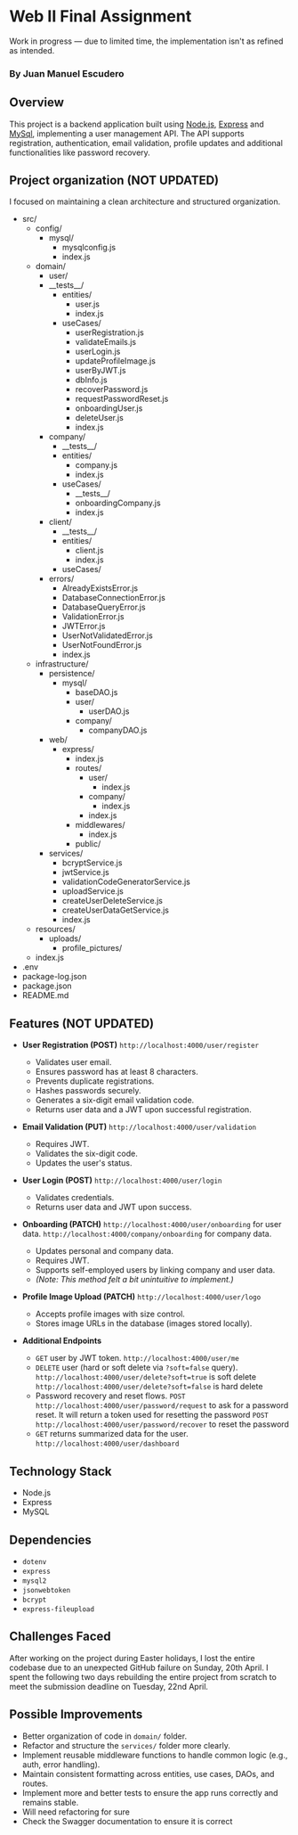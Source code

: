 # Web II Final Assignment

Work in progress — due to limited time, the implementation isn't as refined as intended.

### By Juan Manuel Escudero

## Overview

This project is a backend application built using [Node.js](https://nodejs.org/en), [Express](https://expressjs.com/) and [MySql](https://www.mysql.com/), implementing a user management API. The API supports registration, authentication, email validation, profile updates and additional functionalities like password recovery.

## Project organization (NOT UPDATED)

I focused on maintaining a clean architecture and structured organization.

- src/
  - config/
    - mysql/
      - mysqlconfig.js
      - index.js
  - domain/
    - user/
    - \_\_tests\_\_/
      - entities/
        - user.js
        - index.js
      - useCases/
        - userRegistration.js
        - validateEmails.js
        - userLogin.js
        - updateProfileImage.js
        - userByJWT.js
        - dbInfo.js
        - recoverPassword.js
        - requestPasswordReset.js
        - onboardingUser.js
        - deleteUser.js
        - index.js
    - company/
      - \_\_tests\_\_/
      - entities/
        - company.js
        - index.js
      - useCases/
        - \_\_tests\_\_/
        - onboardingCompany.js
        - index.js
    - client/
      - \_\_tests\_\_/
      - entities/
        - client.js
        - index.js
      - useCases/
    - errors/
      - AlreadyExistsError.js
      - DatabaseConnectionError.js
      - DatabaseQueryError.js
      - ValidationError.js
      - JWTError.js
      - UserNotValidatedError.js
      - UserNotFoundError.js
      - index.js
  - infrastructure/
    - persistence/
      - mysql/
        - baseDAO.js
        - user/
          - userDAO.js
        - company/
          - companyDAO.js
    - web/
      - express/
        - index.js
        - routes/
          - user/
            - index.js
          - company/
            - index.js
          - index.js
        - middlewares/
          - index.js
        - public/
    - services/
      - bcryptService.js
      - jwtService.js
      - validationCodeGeneratorService.js
      - uploadService.js
      - createUserDeleteService.js
      - createUserDataGetService.js
      - index.js
  - resources/
    - uploads/
      - profile_pictures/
  - index.js
- .env
- package-log.json
- package.json
- README.md

## Features (NOT UPDATED)

- **User Registration (POST)**
  `http://localhost:4000/user/register`

  - Validates user email.
  - Ensures password has at least 8 characters.
  - Prevents duplicate registrations.
  - Hashes passwords securely.
  - Generates a six-digit email validation code.
  - Returns user data and a JWT upon successful registration.

- **Email Validation (PUT)**
  `http://localhost:4000/user/validation`

  - Requires JWT.
  - Validates the six-digit code.
  - Updates the user's status.

- **User Login (POST)**
  `http://localhost:4000/user/login`

  - Validates credentials.
  - Returns user data and JWT upon success.

- **Onboarding (PATCH)**
  `http://localhost:4000/user/onboarding` for user data.
  `http://localhost:4000/company/onboarding` for company data.

  - Updates personal and company data.
  - Requires JWT.
  - Supports self-employed users by linking company and user data.
  - _(Note: This method felt a bit unintuitive to implement.)_

- **Profile Image Upload (PATCH)**
  `http://localhost:4000/user/logo`

  - Accepts profile images with size control.
  - Stores image URLs in the database (images stored locally).

- **Additional Endpoints**
  - `GET` user by JWT token.
    `http://localhost:4000/user/me`
  - `DELETE` user (hard or soft delete via `?soft=false` query).
    `http://localhost:4000/user/delete?soft=true` is soft delete
    `http://localhost:4000/user/delete?soft=false` is hard delete
  - Password recovery and reset flows.
    `POST` `http://localhost:4000/user/password/request` to ask for a password reset. It will return a token used for resetting the password
    `POST` `http://localhost:4000/user/password/recover` to reset the password
  - `GET` returns summarized data for the user.
    `http://localhost:4000/user/dashboard`

## Technology Stack

- Node.js
- Express
- MySQL

## Dependencies

- `dotenv`
- `express`
- `mysql2`
- `jsonwebtoken`
- `bcrypt`
- `express-fileupload`

## Challenges Faced

After working on the project during Easter holidays, I lost the entire codebase due to an unexpected GitHub failure on Sunday, 20th April. I spent the following two days rebuilding the entire project from scratch to meet the submission deadline on Tuesday, 22nd April.

## Possible Improvements

- Better organization of code in `domain/` folder.
- Refactor and structure the `services/` folder more clearly.
- Implement reusable middleware functions to handle common logic (e.g., auth, error handling).
- Maintain consistent formatting across entities, use cases, DAOs, and routes.
- Implement more and better tests to ensure the app runs correctly and remains stable.
- Will need refactoring for sure
- Check the Swagger documentation to ensure it is correct

